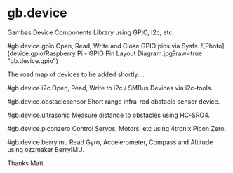 # gb.device
Gambas Device Components Library using GPIO, i2c, etc.

#gb.device.gpio
Open, Read, Write and Close GPIO pins via Sysfs.
![Photo](device.gpio/Raspberry Pi - GPIO Pin Layout Diagram.jpg?raw=true "gb.device.gpio")



The road map of devices to be added shortly....

#gb.device.i2c
Open, Read, Write to i2c / SMBus Devices via i2c-tools.

#gb.device.obstaclesensor
Short range infra-red obstacle sensor device.

#gb.device.ultrasonic
Measure distance to obstacles using HC-SRO4.

#gb.device.piconzero
Control Servos, Motors, etc using 4tronix Picon Zero.

#gb.device.berryimu
Read Gyro, Accelerometer, Compass and Altitude using ozzmaker BerryIMU.

Thanks
Matt
